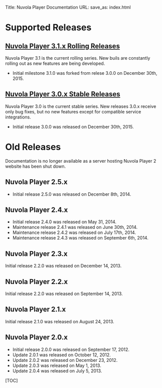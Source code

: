 Title: Nuvola Player Documentation
URL:
save_as: index.html


Supported Releases
===============

[Nuvola Player 3.1.x Rolling Releases](./3.1.html)
---------------------

Nuvola Player 3.1 is the current rolling series. New buils are constantly rolling out as new
features are being developed. 

  * Initial milestone 3.1.0 was forked from relese 3.0.0 on December 30th, 2015.
  
[Nuvola Player 3.0.x Stable Releases](./3.0.html)
---------------------

Nuvola Player 3.0 is the current stable series. New releases 3.0.x receive only bug fixes,
but no new features except for compatible service integrations.

  * Initial release 3.0.0 was released on December 30th, 2015.

    
Old Releases
============

Documentation is no longer available as a server hosting Nuvola Player 2 website has been shut down.

Nuvola Player 2.5.x
-------------------

  * Initial release 2.5.0 was released on December 8th, 2014.
 
Nuvola Player 2.4.x
---------------------

  * Initial release 2.4.0 was released on May 31, 2014.
  * Maintenance release 2.4.1 was released on June 30th, 2014.
  * Maintenance release 2.4.2 was released on July 17th, 2014.
  * Maintenance release 2.4.3 was released on September 6th, 2014.

Nuvola Player 2.3.x
---------------------

Initial release 2.2.0 was released on December 14, 2013.

Nuvola Player 2.2.x
--------------------

Initial release 2.2.0 was released on September 14, 2013.

Nuvola Player 2.1.x
---------------------

Initial release 2.1.0 was released on August 24, 2013.

Nuvola Player 2.0.x
---------------------

  * Initial release 2.0.0 was released on September 17, 2012.
  * Update 2.0.1 was released on October 12, 2012.
  * Update 2.0.2 was released on December 23, 2012.
  * Update 2.0.3 was released on May 1, 2013.
  * Update 2.0.4 was released on July 5, 2013.

[TOC]

[github]: https://github.com
[git]: http://git-scm.com/
